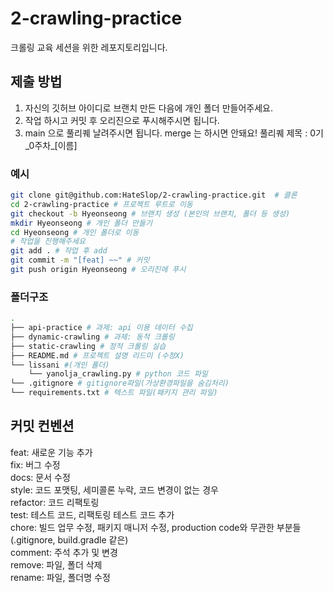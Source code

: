 # 2-crawling-practice
크롤링 교육 세션을 위한 레포지토리입니다.

## 제출 방법

1. 자신의 깃허브 아이디로 브랜치 만든 다음에 개인 폴더 만들어주세요.
2. 작업 하시고 커밋 후 오리진으로 푸시해주시면 됩니다.
3. main 으로 풀리퀘 날려주시면 됩니다. merge 는 하시면 안돼요! 풀리퀘 제목 : 0기_0주차_[이름]

### 예시

```bash
git clone git@github.com:HateSlop/2-crawling-practice.git  # 클론
cd 2-crawling-practice # 프로젝트 루트로 이동
git checkout -b Hyeonseong # 브랜치 생성 (본인의 브랜치, 폴더 등 생성)
mkdir Hyeonseong # 개인 폴더 만들기
cd Hyeonseong # 개인 폴더로 이동
# 작업을 진행해주세요
git add . # 작업 후 add
git commit -m "[feat] ~~" # 커밋
git push origin Hyeonseong # 오리진에 푸시
```

### 폴더구조

```bash
.
├── api-practice # 과제: api 이용 데이터 수집
├── dynamic-crawling # 과제: 동적 크롤링
├── static-crawling # 정적 크롤링 실습
├── README.md # 프로젝트 설명 리드미 (수정X)
└── lissani #(개인 폴더)
    └── yanolja_crawling.py # python 코드 파일
└── .gitignore # gitignore파일(가상환경파일을 숨김처리)
└── requirements.txt # 텍스트 파일(패키지 관리 파일)
```

## 커밋 컨벤션

feat: 새로운 기능 추가  
fix: 버그 수정  
docs: 문서 수정  
style: 코드 포맷팅, 세미콜론 누락, 코드 변경이 없는 경우  
refactor: 코드 리팩토링  
test: 테스트 코드, 리팩토링 테스트 코드 추가  
chore: 빌드 업무 수정, 패키지 매니저 수정, production code와 무관한 부분들 (.gitignore, build.gradle 같은)  
comment: 주석 추가 및 변경  
remove: 파일, 폴더 삭제  
rename: 파일, 폴더명 수정
